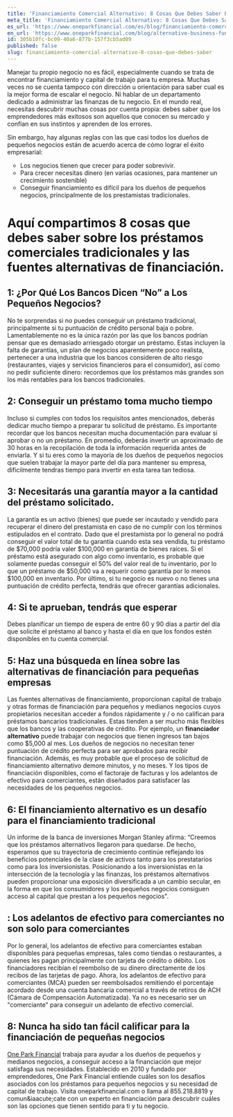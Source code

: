 ```yaml
---
title: 'Financiamiento Comercial Alternativo: 8 Cosas Que Debes Saber Para Financiar Tu Negocio'
meta_title: 'Financiamiento Comercial Alternativo: 8 Cosas Que Debes Saber Para Financiar Tu Negocio'
es_url: 'https://www.oneparkfinancial.com/es/blog/financiamiento-comercial-alternativo-8-cosas-que-debes-saber'
en_url: 'https://www.oneparkfinancial.com/blog/alternative-business-funding-8-things-you-need-to-know-to-finance-your-business'
id: 305b10fc-bc09-40a6-877b-157f3cb5ad09
published: false
slug: financiamiento-comercial-alternativo-8-cosas-que-debes-saber
---
```

<p>Manejar tu propio negocio no es f&aacute;cil, especialmente cuando se trata de encontrar financiamiento y capital de trabajo para tu empresa. Muchas veces no se cuenta tampoco con direcci&oacute;n u orientaci&oacute;n para saber cual es la mejor forma de escalar el negocio. Ni hablar de un departamento dedicado a administrar las finanzas de tu negocio. En el mundo real, necesitas descubrir muchas cosas por cuenta propia: debes saber que los emprendedores m&aacute;s exitosos son aquellos que conocen su mercado y conf&iacute;an en sus instintos y aprenden de los errores.</p>

<p>Sin embargo, hay algunas reglas con las que casi todos los due&ntilde;os de peque&ntilde;os negocios est&aacute;n de acuerdo acerca de c&oacute;mo lograr el &eacute;xito empresarial:</p>

<ul style="list-style:circle;padding-left:30px;margin-bottom:30px;">
<li>Los negocios tienen que crecer para poder sobrevivir.&nbsp;</li>
<li>Para crecer necesitas dinero (en varias ocasiones, para mantener un crecimiento sostenible)</li>
<li>Conseguir financiamiento es dif&iacute;cil para los due&ntilde;os de peque&ntilde;os negocios, principalmente de los prestamistas tradicionales.&nbsp;</li>
</ul>

<h1>Aqu&iacute; compartimos 8 cosas que debes saber sobre los pr&eacute;stamos comerciales tradicionales y las fuentes alternativas de financiaci&oacute;n.</h1>

<h2>1: &iquest;Por Qu&eacute; Los Bancos Dicen &ldquo;No&rdquo; a Los Peque&ntilde;os Negocios?</h2>

<p>No te sorprendas si no puedes conseguir un pr&eacute;stamo tradicional, principalmente si tu puntuaci&oacute;n de cr&eacute;dito personal baja o pobre. Lamentablemente no es la &uacute;nica raz&oacute;n por las que los bancos podr&iacute;an pensar que es demasiado arriesgado otorgar un pr&eacute;stamo. Estas incluyen la falta de garant&iacute;as, un plan de negocios aparentemente poco realista, pertenecer a una industria que los bancos consideren de alto riesgo (restaurantes, viajes y servicios financieros para el consumidor), as&iacute; como no pedir suficiente dinero: recordemos que los pr&eacute;stamos m&aacute;s grandes son los m&aacute;s rentables para los bancos tradicionales.&nbsp;</p>

<h2>2: Conseguir un pr&eacute;stamo toma mucho tiempo</h2>

<p>Incluso si cumples con todos los requisitos antes mencionados, deber&aacute;s dedicar mucho tiempo a preparar tu solicitud de pr&eacute;stamo. Es importante recordar que los bancos necesitan mucha documentaci&oacute;n para evaluar si aprobar o no un pr&eacute;stamo. En promedio, deber&aacute;s invertir un aproximado de 30 horas en la recopilaci&oacute;n de toda la informaci&oacute;n requerida antes de enviarla. Y si tu eres como la mayor&iacute;a de los due&ntilde;os de peque&ntilde;os negocios que suelen trabajar la mayor parte del d&iacute;a para mantener su empresa, dificilmente tendras tiempo para invertir en esta tarea tan tediosa.&nbsp;</p>

<h2>3: Necesitar&aacute;s una garant&iacute;a mayor a la cantidad del pr&eacute;stamo solicitado.</h2>

<p>La garant&iacute;a es un activo (bienes) que puede ser incautado y vendido para recuperar el dinero del prestamista en caso de no cumplir con los t&eacute;rminos estipulados en el contrato. Dado que el prestamista por lo general no podr&aacute; conseguir el valor total de tu garant&iacute;a cuando esta sea vendida, tu pr&eacute;stamo de $70,000 podr&iacute;a valer $100,000 en garant&iacute;a de bienes ra&iacute;ces. Si el pr&eacute;stamo est&aacute; asegurado con algo como inventario, es probable que solamente puedas conseguir el 50% del valor real de tu inventario, por lo que un pr&eacute;stamo de $50,000 va a requerir como garant&iacute;a por lo menos $100,000 en inventario. Por &uacute;ltimo, si tu negocio es nuevo o no tienes una puntuaci&oacute;n de cr&eacute;dito perfecta, tendr&aacute;s que ofrecer garant&iacute;as adicionales.</p>

<h2>4: Si te aprueban, tendr&aacute;s que esperar</h2>

<p>Debes planificar un tiempo de espera de entre 60 y 90 d&iacute;as a partir del d&iacute;a que solicite el pr&eacute;stamo al banco y hasta el d&iacute;a en que los fondos est&eacute;n disponibles en tu cuenta comercial.&nbsp;</p>

<h2>5: Haz una b&uacute;squeda en l&iacute;nea sobre las alternativas de financiaci&oacute;n para peque&ntilde;as empresas</h2>

<p>Las fuentes alternativas de financiamiento, proporcionan capital de trabajo y otras formas de financiaci&oacute;n para peque&ntilde;os y medianos negocios cuyos propietarios necesitan acceder a fondos r&aacute;pidamente y / o no califican para pr&eacute;stamos bancarios tradicionales. Estas tienden a ser mucho m&aacute;s flexibles que los bancos y las cooperativas de cr&eacute;dito. Por ejemplo, un <strong>financiador alternativo</strong> puede trabajar con negocios que tienen ingresos tan bajos como $5,000 al mes. Los due&ntilde;os de negocios no necesitan tener puntuaci&oacute;n de cr&eacute;dito perfecta para ser aprobados para recibir financiaci&oacute;n. Adem&aacute;s, es muy probable que el proceso de solicitud de financiamiento alternativo demore minutos, y no meses. Y los tipos de financiaci&oacute;n disponibles, como el factoraje de facturas y los adelantos de efectivo para comerciantes, est&aacute;n dise&ntilde;ados para satisfacer las necesidades de los peque&ntilde;os negocios.&nbsp;</p>

<h2>6: El financiamiento alternativo es un desaf&iacute;o para el financiamiento tradicional</h2>

<p>Un informe de la banca de inversiones Morgan Stanley afirma: &ldquo;Creemos que los pr&eacute;stamos alternativos llegaron para quedarse. De hecho, esperamos que su trayectoria de crecimiento contin&uacute;e reflejando los beneficios potenciales de la clase de activos tanto para los prestatarios como para los inversionistas. Posicionando a los inversionistas en la intersecci&oacute;n de la tecnolog&iacute;a y las finanzas, los pr&eacute;stamos alternativos pueden proporcionar una exposici&oacute;n diversificada a un cambio secular, en la forma en que los consumidores y los peque&ntilde;os negocios consiguen acceso al capital que prestan a los peque&ntilde;os negocios".</p>

<h2>: Los adelantos de efectivo para comerciantes no son solo para comerciantes</h2>

<p>Por lo general, los adelantos de efectivo para comerciantes estaban disponibles para peque&ntilde;as empresas, tales como tiendas o restaurantes, a quienes les pagan principalmente con tarjeta de cr&eacute;dito o d&eacute;bito. Los financiadores recib&iacute;an el reembolso de su dinero directamente de los recibos de las tarjetas de pago. Ahora, los adelantos de efectivo para comerciantes (MCA) pueden ser reembolsados remitiendo el porcentaje acordado desde una cuenta bancaria comercial a trav&eacute;s de retiros de ACH (C&aacute;mara de Compensaci&oacute;n Automatizada). Ya no es necesario ser un "comerciante" para conseguir un adelanto de efectivo comercial.</p>

<h2>8: Nunca ha sido tan f&aacute;cil calificar para la financiaci&oacute;n de peque&ntilde;as negocios</h2>

<p><a href="https://www.oneparkfinancial.com/es/como-trabaja">One Park Financial</a> trabaja para ayudar a los due&ntilde;os de peque&ntilde;os y medianos negocios, a conseguir acceso a la financiaci&oacute;n que mejor satisfaga sus necesidades. Establecido en 2010 y fundado por emprendedores, One Park Financial entiende cu&aacute;les son los desaf&iacute;os asociados con los pr&eacute;stamos para peque&ntilde;os negocios y su necesidad de capital de trabajo. Visita oneparkfinancial.com o llama al 855.218.8819 y comun&iaacute;cate con un experto en financiaci&oacute;n para descubrir cu&aacute;les son las opciones que tienen sentido para ti y tu negocio.</p>